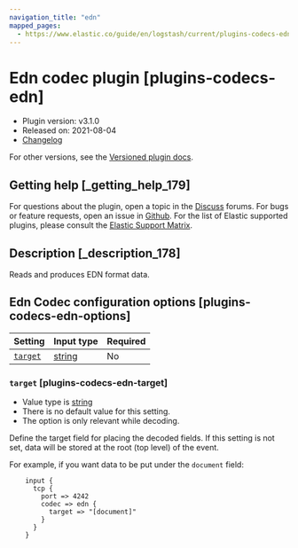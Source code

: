 ```yaml
---
navigation_title: "edn"
mapped_pages:
  - https://www.elastic.co/guide/en/logstash/current/plugins-codecs-edn.html
---
```


# Edn codec plugin [plugins-codecs-edn]

* Plugin version: v3.1.0
* Released on: 2021-08-04
* [Changelog](https://github.com/logstash-plugins/logstash-codec-edn/blob/v3.1.0/CHANGELOG.md)

For other versions, see the [Versioned plugin docs](https://www.elastic.co/guide/en/logstash-versioned-plugins/current/codec-edn-index.html).

## Getting help [_getting_help_179]

For questions about the plugin, open a topic in the [Discuss](http://discuss.elastic.co) forums. For bugs or feature requests, open an issue in [Github](https://github.com/logstash-plugins/logstash-codec-edn). For the list of Elastic supported plugins, please consult the [Elastic Support Matrix](https://www.elastic.co/support/matrix#logstash_plugins).

## Description [_description_178]

Reads and produces EDN format data.

## Edn Codec configuration options [plugins-codecs-edn-options]

| Setting | Input type | Required |
| :- | :- | :- |
| [`target`](plugins-codecs-edn.md#plugins-codecs-edn-target) | [string](value-types.md#string) | No |

### `target` [plugins-codecs-edn-target]

* Value type is [string](value-types.md#string)
* There is no default value for this setting.
* The option is only relevant while decoding.

Define the target field for placing the decoded fields. If this setting is not set, data will be stored at the root (top level) of the event.

For example, if you want data to be put under the `document` field:

```
    input {
      tcp {
        port => 4242
        codec => edn {
          target => "[document]"
        }
      }
    }
```
